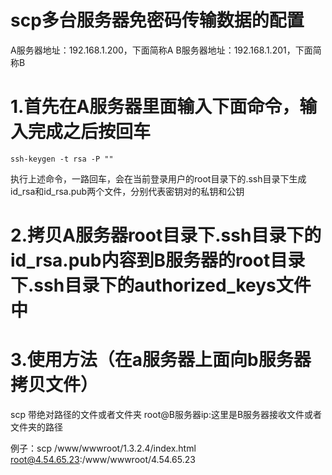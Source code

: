 # scp多台服务器免密码传输数据的配置
A服务器地址：192.168.1.200，下面简称A
B服务器地址：192.168.1.201，下面简称B
# 1.首先在A服务器里面输入下面命令，输入完成之后按回车
```
ssh-keygen -t rsa -P ""
```
执行上述命令，一路回车，会在当前登录用户的root目录下的.ssh目录下生成id_rsa和id_rsa.pub两个文件，分别代表密钥对的私钥和公钥

# 2.拷贝A服务器root目录下.ssh目录下的id_rsa.pub内容到B服务器的root目录下.ssh目录下的authorized_keys文件中

# 3.使用方法（在a服务器上面向b服务器拷贝文件）

scp 带绝对路径的文件或者文件夹 root@B服务器ip:这里是B服务器接收文件或者文件夹的路径

例子：scp /www/wwwroot/1.3.2.4/index.html root@4.54.65.23:/www/wwwroot/4.54.65.23


